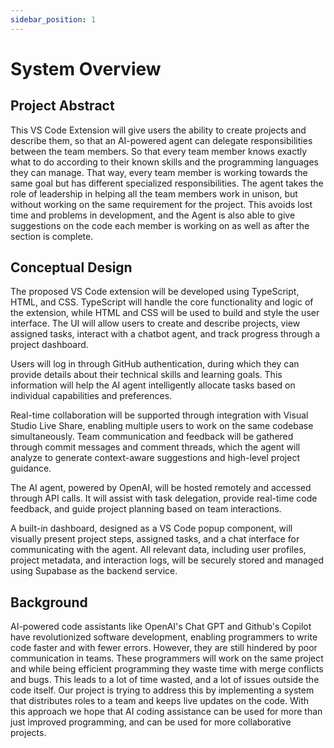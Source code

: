 ```yaml
---
sidebar_position: 1
---
```


# System Overview

## Project Abstract

This VS Code Extension will give users the ability to create projects and describe them, so that an AI-powered agent can delegate responsibilities between the team members. So that every team member knows exactly what to do according to their known skills and the programming languages they can manage. That way, every team member is working towards the same goal but has different specialized responsibilities. The agent takes the role of leadership in helping all the team members work in unison, but without working on the same requirement for the project. This avoids lost time and problems in development, and the Agent is also able to give suggestions on the code each member is working on as well as after the section is complete. 

## Conceptual Design

The proposed VS Code extension will be developed using TypeScript, HTML, and CSS. TypeScript will handle the core functionality and logic of the extension, while HTML and CSS will be used to build and style the user interface. The UI will allow users to create and describe projects, view assigned tasks, interact with a chatbot agent, and track progress through a project dashboard.

Users will log in through GitHub authentication, during which they can provide details about their technical skills and learning goals. This information will help the AI agent intelligently allocate tasks based on individual capabilities and preferences.

Real-time collaboration will be supported through integration with Visual Studio Live Share, enabling multiple users to work on the same codebase simultaneously. Team communication and feedback will be gathered through commit messages and comment threads, which the agent will analyze to generate context-aware suggestions and high-level project guidance.

The AI agent, powered by OpenAI, will be hosted remotely and accessed through API calls. It will assist with task delegation, provide real-time code feedback, and guide project planning based on team interactions.

A built-in dashboard, designed as a VS Code popup component, will visually present project steps, assigned tasks, and a chat interface for communicating with the agent. All relevant data, including user profiles, project metadata, and interaction logs, will be securely stored and managed using Supabase as the backend service.

## Background 

AI-powered code assistants like OpenAI's Chat GPT and Github's Copilot have revolutionized software development, enabling programmers to write code faster and with fewer errors. However, they are still hindered by poor communication in teams. These programmers will work on the same project and while being efficient programming they waste time with merge conflicts and bugs. This leads to a lot of time wasted, and a lot of issues outside the code itself. Our project is trying to address this by implementing a system that distributes roles to a team and keeps live updates on the code. With this approach we hope that AI coding assistance can be used for more than just improved programming, and can be used for more collaborative projects.
